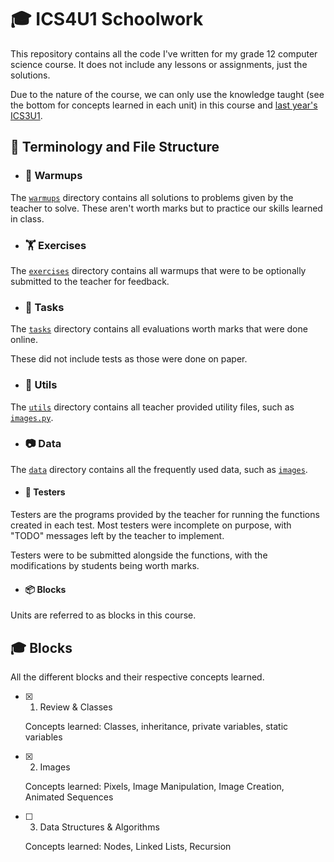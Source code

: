 # 🎓 ICS4U1 Schoolwork

This repository contains all the code I've written for my grade 12 computer science course. It does not include any lessons or assignments, just the solutions.

Due to the nature of the course, we can only use the knowledge taught (see the bottom for concepts learned in each unit) in this course and [last year's ICS3U1](https://github.com/ghluka/ICS3U1-Schoolwork).

## 📂 Terminology and File Structure

- ### 💪 Warmups

The [`warmups`](/warmups) directory contains all solutions to problems given by the teacher to solve. These aren't worth marks but to practice our skills learned in class.

- ### 🏋️ Exercises

The [`exercises`](/exercises) directory contains all warmups that were to be optionally submitted to the teacher for feedback.

- ### 📜 Tasks

The [`tasks`](/tasks) directory contains all evaluations worth marks that were done online. 

These did not include tests as those were done on paper.

- ### 🔨 Utils

The [`utils`](/utils) directory contains all teacher provided utility files, such as [`images.py`](/utils/images.py).

- ### 📷 Data

The [`data`](/data) directory contains all the frequently used data, such as [`images`](/data/images).

- #### 🧪 Testers

Testers are the programs provided by the teacher for running the functions created in each test. Most testers were incomplete on purpose, with "TODO" messages left by the teacher to implement.

Testers were to be submitted alongside the functions, with the modifications by students being worth marks.

- #### 📦 Blocks

Units are referred to as blocks in this course.

## 🎓 Blocks

All the different blocks and their respective concepts learned.

- [x] 1. Review & Classes

    Concepts learned: Classes, inheritance, private variables, static variables

- [x] 2. Images

    Concepts learned: Pixels, Image Manipulation, Image Creation, Animated Sequences

- [ ] 3. Data Structures & Algorithms

    Concepts learned: Nodes, Linked Lists, Recursion
